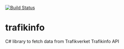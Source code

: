 [![Build Status](https://travis-ci.com/novagen/trafikinfo.svg?branch=master)](https://travis-ci.com/novagen/trafikinfo)

# trafikinfo
C# library to fetch data from Trafikverket Trafikinfo API
